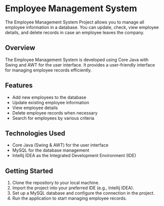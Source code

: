# Employee Management System

The Employee Management System Project allows you to manage all employee information in a database. You can update, check, view employee details, and delete records in case an employee leaves the company.

## Overview

The Employee Management System is developed using Core Java with Swing and AWT for the user interface. It provides a user-friendly interface for managing employee records efficiently.

## Features

- Add new employees to the database
- Update existing employee information
- View employee details
- Delete employee records when necessary
- Search for employees by various criteria

## Technologies Used
- Core Java (Swing & AWT) for the user interface
- MySQL for the database management
- Intellij IDEA as the Integrated Development Environment (IDE)

## Getting Started

1. Clone the repository to your local machine.
2. Import the project into your preferred IDE (e.g., Intellij IDEA).
3. Set up a MySQL database and configure the connection in the project.
4. Run the application to start managing employee records.



